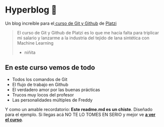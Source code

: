 # Hyperblog 💚
Un blog incre&iacute;ble para el[ curso de Git y Github](https://platzi.com/cursos/git-github/ " curso de Git y Github") de [Platzi](https://platzi.com/ "Platzi")
> El curso de Git y Github de Platzi es lo que me hac&iacute;a falta para triplicar mi salario y lanzarme a la industria del tejido de lana sint&eacute;tica con Machine Learning
> - ni&ntilde;ita

## En este curso vemos de todo
* Todos los comandos de Git
* El flujo de trabajo en Github
* El verdadero amor por las buenas pr&aacute;cticas
* Trucos muy locos del profesor
* Las personalidades m&uacute;ltiples de Freddy

Y como un amable recordatorio: **Este readme.md es un chiste**.  Dise&ntilde;ado para el ejemplo. Si llegas ac&aacute; NO TE LO TOMES EN SERIO y mejor ve [**a ver el curso**](https://platzi.com/cursos/git-github/ "a ver el curso").